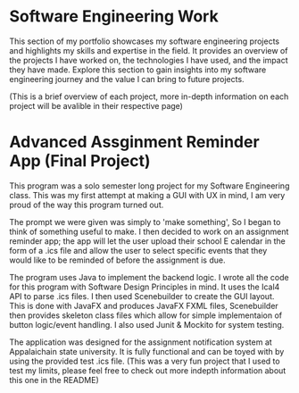 # Software Engineering Work
This section of my portfolio showcases my software engineering projects and highlights my skills and expertise in the field. It provides an overview of the projects I have worked on, the technologies I have used, and the impact they have made. Explore this section to gain insights into my software engineering journey and the value I can bring to future projects.


(This is a brief overview of each project, more in-depth information on each project will be avalible in their respective page)


# Advanced Assginment Reminder App (Final Project)
This program was a solo semester long project for my Software Engineering class.
This was my first attempt at making a GUI with UX in mind, I am very proud of the way this program turned out.

The prompt we were given was simply to 'make something', So I began to think of something useful to make. 
I then decided to work on an assignment reminder app; the app will let the user upload their school E calendar in the form of a .ics file and allow the user to select specific events that they would like to be reminded of before the assignment is due.

The program uses Java to implement the backend logic. I wrote all the code for this program with Software Design Principles in mind. It uses the Ical4 API to parse .ics files. I then used Scenebuilder to create the GUI layout. This is done with JavaFX and produces JavaFX FXML files, Scenebuilder then provides skeleton class files which allow for simple implementaion of button logic/event handling. I also used Junit & Mockito for system testing. 

The application was designed for the assignment notification system at Appalaichain state university. It is fully functional and can be toyed with by using the provided test .ics file.
(This was a very fun project that I used to test my limits, please feel free to check out more indepth information about this one in the README)
